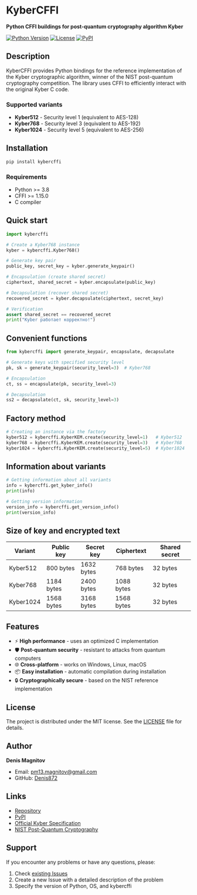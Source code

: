 # KyberCFFI

**Python CFFI buildings for post-quantum cryptography algorithm Kyber**

[![Python Version](https://img.shields.io/badge/python-3.8%2B-blue.svg)](https://www.python.org/downloads/)
[![License](https://img.shields.io/badge/license-MIT-green.svg)](LICENSE)
[![PyPI](https://img.shields.io/pypi/v/kybercffi.svg)](https://pypi.org/project/kybercffi/)

## Description

KyberCFFI provides Python bindings for the reference implementation of the Kyber cryptographic algorithm, winner of the NIST post-quantum cryptography competition. The library uses CFFI to efficiently interact with the original Kyber C code.

### Supported variants

- **Kyber512** - Security level 1 (equivalent to AES-128)
- **Kyber768** - Security level 3 (equivalent to AES-192)  
- **Kyber1024** - Security level 5 (equivalent to AES-256)

## Installation

```bash
pip install kybercffi
```

### Requirements

- Python >= 3.8
- CFFI >= 1.15.0
- C compiler  

## Quick start

```python
import kybercffi

# Create a Kyber768 instance
kyber = kybercffi.Kyber768()

# Generate key pair
public_key, secret_key = kyber.generate_keypair()

# Encapsulation (create shared secret)
ciphertext, shared_secret = kyber.encapsulate(public_key)

# Decapsulation (recover shared secret)
recovered_secret = kyber.decapsulate(ciphertext, secret_key)

# Verification
assert shared_secret == recovered_secret
print("Kyber работает корректно!")
```

## Convenient functions

```python
from kybercffi import generate_keypair, encapsulate, decapsulate

# Generate keys with specified security level
pk, sk = generate_keypair(security_level=3)  # Kyber768

# Encapsulation
ct, ss = encapsulate(pk, security_level=3)

# Decapsulation
ss2 = decapsulate(ct, sk, security_level=3)
```

## Factory method

```python
# Creating an instance via the factory
kyber512 = kybercffi.KyberKEM.create(security_level=1)   # Kyber512
kyber768 = kybercffi.KyberKEM.create(security_level=3)   # Kyber768
kyber1024 = kybercffi.KyberKEM.create(security_level=5)  # Kyber1024
```

## Information about variants

```python
# Getting information about all variants
info = kybercffi.get_kyber_info()
print(info)

# Getting version information
version_info = kybercffi.get_version_info()
print(version_info)
```

## Size of key and encrypted text

| Variant   | Public key | Secret key | Ciphertext | Shared secret |
|-----------|---------------|----------------|---------------------|--------------|
| Kyber512  | 800 bytes      | 1632 bytes     | 768 bytes            | 32 bytes     |
| Kyber768  | 1184 bytes    | 2400 bytes      | 1088 bytes           | 32 bytes     |
| Kyber1024 | 1568 bytes     | 3168 bytes      | 1568 bytes           | 32 bytes     |

## Features

- ⚡ **High performance** - uses an optimized C implementation
- 🛡️ **Post-quantum security** - resistant to attacks from quantum computers
- 🌐 **Cross-platform** - works on Windows, Linux, macOS
- 📦 **Easy installation** - automatic compilation during installation
- 🔒 **Cryptographically secure** - based on the NIST reference implementation

## License

The project is distributed under the MIT license. See the [LICENSE](LICENSE) file for details.

## Author

**Denis Magnitov**
- Email: pm13.magnitov@gmail.com
- GitHub: [Denis872](https://github.com/Denis872)

## Links

- [Repository](https://github.com/Denis872/KyberCFFI)
- [PyPI](https://pypi.org/project/kybercffi/)
- [Official Kyber Specification](https://pq-crystals.org/kyber/)
- [NIST Post-Quantum Cryptography](https://csrc.nist.gov/projects/post-quantum-cryptography)

## Support

If you encounter any problems or have any questions, please:
1. Check [existing Issues](https://github.com/Denis872/KyberCFFI/issues)
2. Create a new Issue with a detailed description of the problem
3. Specify the version of Python, OS, and kybercffi
